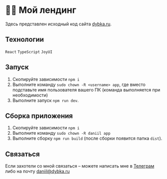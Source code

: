 # 🕺🏻 Мой лендинг

Здесь представлен исходный код сайта [dybka.ru](https://dybka.ru).

## Технологии

`React` `TypeScript` `JoyUI`

## Запуск

1. Скопируйте зависимости `npm i`
2. Выполните команду `sudo chown -R <username> app`, где вместо <username> подставьте имя пользователя вашего ПК (команда выполняется при необходимости)
3. Выполните запуск `npm run dev`.

## Сборка приложения

1. Скопируйте зависимости `npm i`
2. Выполните команду `sudo chown -R daniil app`
3. Выполните сборку `npm run build` (после сборки появится папка `dist`).

## Связаться

Если захотели со мной связаться – можете написать мне в [Телеграм](https://ddybka.t.me) либо на почту daniil@dybka.ru
